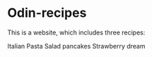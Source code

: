 # Odin-recipes
This is a website, which includes three recipes:

Italian Pasta Salad
pancakes
Strawberry dream